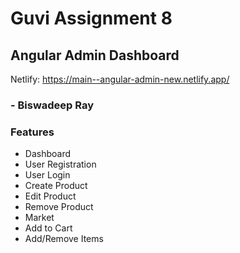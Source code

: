 # Guvi Assignment 8
## Angular Admin Dashboard

Netlify: https://main--angular-admin-new.netlify.app/

### - Biswadeep Ray

### Features
* Dashboard
* User Registration
* User Login
* Create Product
* Edit Product
* Remove Product
* Market
* Add to Cart
* Add/Remove Items
